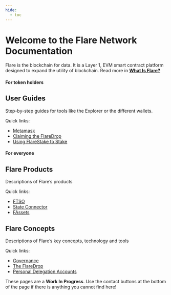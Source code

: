 ```yaml
---
hide:
  - toc
---
```


# Welcome to the Flare Network Documentation

Flare is the blockchain for data. It is a Layer 1, EVM smart contract platform designed to expand the utility of blockchain. Read more in [**What Is Flare?**](./tech/flare.md)

#### For token holders

<div class="flr-card has-background1" markdown>

## User Guides

Step-by-step guides for tools like the Explorer or the different wallets.

<div class="flr-card-links" markdown>

Quick links:

* [Metamask](./user/wallets/how-to-access-flare-network-with-metamask.md)
* [Claiming the FlareDrop](./tech/the-flaredrop.md)
* [Using FlareStake to Stake](./user/staking/staking-flarestake.md)

</div>
</div>

#### For everyone

<div class="flr-cards" markdown>

<div class="flr-card has-background5" markdown>

## Flare Products

Descriptions of Flare’s products

<div class="flr-card-links is-vertical" markdown>

Quick links:

* [FTSO](./tech/ftso/index.md)
* [State Connector](./tech/state-connector.md)
* [FAssets](./tech/fassets/index.md)

</div>
</div>

<div class="flr-card has-background6" markdown>

## Flare Concepts

Descriptions of Flare’s key concepts, technology and tools

<div class="flr-card-links is-vertical" markdown>

Quick links:

* [Governance](./user/governance/index.md)
* [The FlareDrop](./user/claiming-the-flaredrop.md)
* [Personal Delegation Accounts](./user/personal-delegation-account.md)

</div>
</div>

</div>

</div>
</div>

These pages are a **Work In Progress**.
Use the contact buttons at the bottom of the page if there is anything you cannot find here!

<style>
    /*Remove the "Last updated" text at the bottom*/
    .md-source-file {
        display: none;
    }
    .md-typeset .flr-cards {
        display: flex;
        flex-direction: column;
        gap: 1rem;
        flex-wrap: wrap;
    }
    .md-typeset .flr-cards .flr-card {
        flex: 1;
    }
    .md-typeset .flr-card {
        background-color: var(--flr-dark);
        max-width: 900px;
    }
    .md-typeset .flr-card.is-fullwidth {
        flex-basis: 100%;
    }
    /* Content/description */
    .md-typeset .flr-card > p {
        padding: 1rem;
        margin: 0;
        padding-top: 0;
    }
    /* Title */
    .md-typeset .flr-card h2 {
        margin-top: 0;
        height: 100px;
        /* background-color: var(--flr-dark); */
        background-color: #000;
        background-size: cover;
        padding: 2rem 1rem;
        font-weight: 400;
        background-position: center right;
    }
    /* Content/description */
    .md-typeset .flr-card-links > p {
        margin: 0;
        padding: 0;
        text-transform: uppercase;
        font-size: 0.6rem;
        padding-left: 1rem;
        padding-bottom: 0.5rem;
    }
    .md-typeset .flr-card-links > ul {
        display: flex;
        flex-direction: column;
        margin:0;
        padding:0;
        list-style: none;
        border-top:  1px solid var(--flr-dark-light);
    }
    .md-typeset .flr-card-links.is-vertical > ul {
        flex-direction: column;
    }
    .md-typeset .flr-card-links > ul li {
        flex: 1;
        margin:0;
        display: flex;
        align-items: center;
    }
    .md-typeset .flr-card-links > ul li:not(:last-child) {
        border-bottom: 1px solid var(--flr-dark-light);
    }
    .md-typeset .flr-card-links > ul a {
        text-decoration: none;
        display: block;
        flex: 1;
        position: relative;
        color: var(--md-accent-fg-color);
        font-weight: 500;
        padding: 0.5rem 1rem;
        padding-right: 0.75rem;
    }
    .md-typeset .flr-card-links > ul a:after {
        position: absolute;
        content: "";
        color: currentColor;
        border-top: 6px solid transparent;
        border-bottom: 6px solid transparent;
        border-left: 6px solid currentColor;
        right: 12px;
        top: calc(50% - 6px);
    }
    .flr-card.has-background1 h2 {
        background-image: url('assets/images/home/user-guide-card-bkg.png');
    }
    .flr-card.has-background2 h2 {
        background-image: url('assets/images/home/get-started-card-bkg.png');
    }
    .flr-card.has-background3 h2 {
        background-image: url('assets/images/home/developer-guides-card-bkg.png');
    }
    .flr-card.has-background4 h2 {
        background-image: url('assets/images/home/api-reference-card-bkg.png');
    }
    .flr-card.has-background5 h2 {
        background-image: url('assets/images/home/flare-products-card-bkg.png');
    }
    .flr-card.has-background6 h2 {
        background-image: url('assets/images/home/flare-concepts-card-bkg.png');
    }
    .flr-card.has-background7 h2 {
        background-image: url('assets/images/home/infrastructure-card-bkg.png');
    }
    .md-typeset h1 {
        margin-bottom: 1.5rem;
    }
    .md-typeset h1 a {
        text-decoration: none;
        color: var(--flr-dark);
    }
    .md-typeset h4 {
        font-weight: 400;
        text-transform: uppercase;
        margin-bottom: 0.25rem;
        margin-top: 2rem;
    }

    /* Tablet+ */
    @media screen and (min-width:60em) {
        .md-typeset .flr-card-links > ul {
            flex-direction: row;
        }
        .md-typeset .flr-cards {
            flex-direction: row;
            align-items: start;
        }
        .md-typeset .flr-card-links:not(.is-vertical) > ul li:not(:last-child) {
            border-right: 1px solid var(--flr-dark-light);
            border-bottom: none;
        }
    }
</style>
